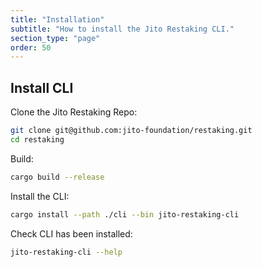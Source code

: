 ```yaml
---
title: "Installation"
subtitle: "How to install the Jito Restaking CLI."
section_type: "page"
order: 50
---
```


## Install CLI

Clone the Jito Restaking Repo:

```bash
git clone git@github.com:jito-foundation/restaking.git
cd restaking
```

Build:

```bash
cargo build --release
```

Install the CLI:

```bash
cargo install --path ./cli --bin jito-restaking-cli
```

Check CLI has been installed:

```bash
jito-restaking-cli --help
```
